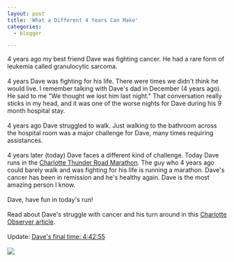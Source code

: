 ```yaml
---
layout: post
title: 'What a Different 4 Years Can Make'
categories:
  - blogger

---
```


4 years ago my best friend Dave was fighting cancer.  He had a rare form of leukemia called granulocytic sarcoma.  <br /><br />4 years Dave was fighting for his life.  There were times we didn't think he would live.  I remember talking with Dave's dad in December (4 years ago).  He said to me "We thought we lost him last night."  That conversation really sticks in my head, and it was one of the worse nights for Dave during his 9 month hospital stay.<br /><br />4 years ago Dave struggled to walk.  Just walking to the bathroom across the hospital room was a major challenge for Dave, many times requiring assistances.  <br /><br />4 years later (today) Dave faces a different kind of challenge.  Today Dave runs in the <a href="http://www.runcharlotte.com/">Charlotte Thunder Road Marathon</a>.  The guy who 4 years ago could barely walk and was fighting for his life is running a marathon.  Dave's cancer has been in remission and he's healthy again.  Dave is the most amazing person I know.  <br /><br />Dave, have fun in today's run!<br /><br />Read about Dave's struggle with cancer and his turn around in this <a href="http://www.charlotte.com/mld/observer/living/health/16165911.htm">Charlotte Observer article</a>.<br /><br />Update: <a href="http://onlineraceresults.com/race/view_individual.php?make_printable=1&amp;bib_num=369&amp;race_id=4560&amp;type=result">Dave's final time: 4:42:55</a><br /><br /><img src="http://www.thecave.com/images/blogimages/dave-and-kevin-20061209.JPG" />
